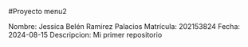 #Proyecto menu2

Nombre:       Jessica Belén Ramirez Palacios
Matrícula:    202153824
Fecha:        2024-08-15
Descripcion:  Mi primer repositorio

